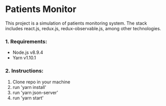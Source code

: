# Patients Monitor
This project is a simulation of patients monitoring system.
The stack includes react.js, redux.js, redux-observable.js, among other technologies.

### 1. Requirements:

- Node.js v8.9.4
- Yarn v1.10.1


### 2. Instructions:

1. Clone repo in your machine
2. run 'yarn install'
3. run 'yarn json-server'
4. run 'yarn start'
